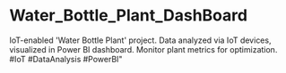 # Water_Bottle_Plant_DashBoard
IoT-enabled 'Water Bottle Plant' project. Data analyzed via IoT devices, visualized in Power BI dashboard. Monitor plant metrics for optimization. #IoT #DataAnalysis #PowerBI"
